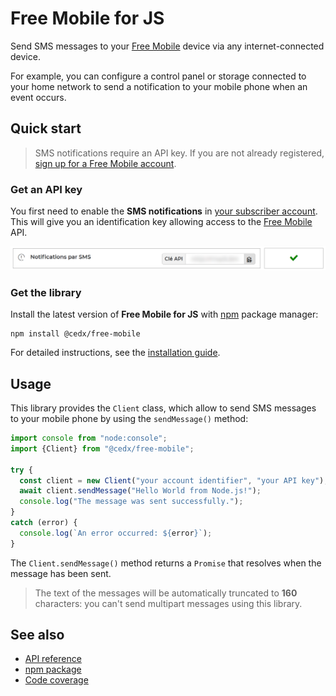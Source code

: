 # Free Mobile for JS
Send SMS messages to your [Free Mobile](https://mobile.free.fr) device via any internet-connected device.

For example, you can configure a control panel or storage connected to your home network to send a notification to your mobile phone when an event occurs.

## Quick start
> SMS notifications require an API key. If you are not already registered, [sign up for a Free Mobile account](https://mobile.free.fr/subscribe).

### Get an API key
You first need to enable the **SMS notifications** in [your subscriber account](https://mobile.free.fr/account).
This will give you an identification key allowing access to the [Free Mobile](https://mobile.free.fr) API.

![Screenshot](screenshot.png)

### Get the library
Install the latest version of **Free Mobile for JS** with [npm](https://www.npmjs.com) package manager:

```shell
npm install @cedx/free-mobile
```

For detailed instructions, see the [installation guide](installation.md).

## Usage
This library provides the `Client` class, which allow to send SMS messages to your mobile phone by using the `sendMessage()` method:

```javascript
import console from "node:console";
import {Client} from "@cedx/free-mobile";

try {
  const client = new Client("your account identifier", "your API key");
  await client.sendMessage("Hello World from Node.js!");
  console.log("The message was sent successfully.");
}
catch (error) {
  console.log(`An error occurred: ${error}`);
}
```

The `Client.sendMessage()` method returns a `Promise` that resolves when the message has been sent.

> The text of the messages will be automatically truncated to **160** characters: you can't send multipart messages using this library.

## See also
- [API reference](api/)
- [npm package](https://www.npmjs.com/package/@cedx/free-mobile)
- [Code coverage](https://app.codecov.io/gh/cedx/free-mobile.js)
